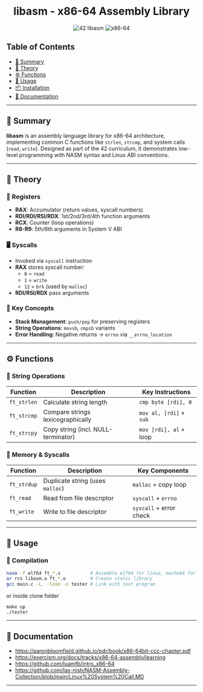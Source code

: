 <div align="center">
  <h1 align="center">
    <br>libasm - x86-64 Assembly Library</br>
  </h1>
  <p align="center">
    <img src="https://img.shields.io/badge/42-libasm-red?style=flat-square" alt="42 libasm"/>
    <img src="https://img.shields.io/badge/Arch-x86__64-green?style=flat-square" alt="x86-64"/>
  </p>
</div>

## Table of Contents
- [📖 Summary](#-summary)
- [🧮 Theory](#-theory)
- [⚙️ Functions](#️-functions)
- [🚀 Usage](#-usage)
- [📦 Installation](#-installation)
- [📖 Documentation](#-documentation)

---

## 📖 Summary

**libasm** is an assembly language library for x86-64 architecture, implementing common C functions like `strlen`, `strcmp`, and system calls (`read`, `write`). Designed as part of the 42 curriculum, it demonstrates low-level programming with NASM syntax and Linux ABI conventions.

---

## 🧮 Theory

### 📜 Registers
- **RAX**: Accumulator (return values, syscall numbers)
- **RDI/RDI/RSI/RDX**: 1st/2nd/3rd/4th function arguments
- **RCX**: Counter (loop operations)
- **R8-R9**: 5th/6th arguments in System V ABI

### 🖥️ Syscalls
- Invoked via `syscall` instruction
- **RAX** stores syscall number:
  - `0` = `read`
  - `1` = `write`
  - `12` = `brk` (used by `malloc`)
- **RDI/RSI/RDX** pass arguments

### 📌 Key Concepts
- **Stack Management**: `push/pop` for preserving registers
- **String Operations**: `movsb`, `cmpsb` variants
- **Error Handling**: Negative returns → `errno` via `__errno_location`

---

## ⚙️ Functions

### 📏 String Operations
| Function   | Description                          | Key Instructions       |
|------------|--------------------------------------|------------------------|
| `ft_strlen`| Calculate string length              | `cmp byte [rdi], 0`    |
| `ft_strcmp`| Compare strings lexicographically    | `mov al, [rdi]` + `sub`|
| `ft_strcpy`| Copy string (incl. NULL-terminator)  | `mov [rdi], al` + loop |

### 💾 Memory & Syscalls
| Function   | Description                          | Key Components         |
|------------|--------------------------------------|------------------------|
| `ft_strdup`| Duplicate string (uses `malloc`)     | `malloc` + copy loop   |
| `ft_read`  | Read from file descriptor            | `syscall` + `errno`    |
| `ft_write` | Write to file descriptor             | `syscall` + error check|

---

## 🚀 Usage

### 🔧 Compilation
```sh
nasm -f elf64 ft_*.s           # Assemble elf64 for linux, macho64 for MacOS
ar rcs libasm.a ft_*.o         # Create static library
gcc main.c -L. -lasm -o tester # Link with test program
```

or inside clone folder 
```
make up
./tester
```

---

## 📖 Documentation
- https://aaronbloomfield.github.io/pdr/book/x86-64bit-ccc-chapter.pdf
- https://exercism.org/docs/tracks/x86-64-assembly/learning
- https://github.com/luamfb/intro_x86-64
- https://github.com/las-nish/NASM-Assembly-Collection/blob/main/Linux%20System%20Call.MD

---
